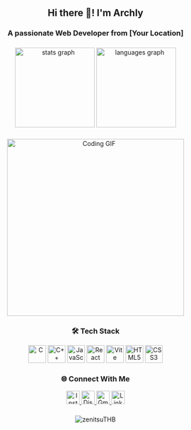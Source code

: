 <h2 align="center">Hi there 👋! I'm Archly</h2>
<h3 align="center">A passionate Web Developer from [Your Location]</h3>

###

<div align="center">
  <img src="https://github-readme-stats.vercel.app/api?username=zenitsuTHB&hide_title=false&hide_rank=false&show_icons=true&count_private=true&include_all_commits=true&theme=tokyonight&hide_border=true&card_width=450" height="180" alt="stats graph" />
  <img src="https://github-readme-stats.vercel.app/api/top-langs?username=zenitsuTHB&layout=compact&langs_count=6&theme=tokyonight&hide_border=true&card_width=300" height="180" alt="languages graph" />
</div>

###

<div align="center">
  <img src="https://media.giphy.com/media/7SHF5dpGlltj4bwqFY/giphy.gif" width="400" alt="Coding GIF" />
</div>

###

<h3 align="center">🛠 Tech Stack</h3>

<div align="center">
  <img src="https://cdn.jsdelivr.net/gh/devicons/devicon/icons/c/c-original.svg" width="40" height="40" alt="C" />
  <img src="https://cdn.jsdelivr.net/gh/devicons/devicon/icons/cplusplus/cplusplus-original.svg" width="40" height="40" alt="C++" />
  <img src="https://cdn.jsdelivr.net/gh/devicons/devicon/icons/javascript/javascript-original.svg" width="40" height="40" alt="JavaScript" />
  <img src="https://cdn.jsdelivr.net/gh/devicons/devicon/icons/react/react-original.svg" width="40" height="40" alt="React" />
  <img src="https://cdn.jsdelivr.net/gh/devicons/devicon/icons/vitejs/vitejs-original.svg" width="40" height="40" alt="Vite" />
  <img src="https://cdn.jsdelivr.net/gh/devicons/devicon/icons/html5/html5-original.svg" width="40" height="40" alt="HTML5" />
  <img src="https://cdn.jsdelivr.net/gh/devicons/devicon/icons/css3/css3-original.svg" width="40" height="40" alt="CSS3" />
</div>

###

<h3 align="center">🌐 Connect With Me</h3>

<div align="center">
  <a href="[Your Instagram URL]">
    <img src="https://img.shields.io/badge/Instagram-E4405F?style=for-the-badge&logo=instagram&logoColor=white" height="30" alt="Instagram" />
  </a>
  <a href="[Your Discord URL]">
    <img src="https://img.shields.io/badge/Discord-7289DA?style=for-the-badge&logo=discord&logoColor=white" height="30" alt="Discord" />
  </a>
  <a href="mailto:[starxyz12@gmail.com]">
    <img src="https://img.shields.io/badge/Gmail-D14836?style=for-the-badge&logo=gmail&logoColor=white" height="30" alt="Gmail" />
  </a>
  <a href="[https://www.linkedin.com/in/%20archly-volcy-83b740187]">
    <img src="https://img.shields.io/badge/LinkedIn-0077B5?style=for-the-badge&logo=linkedin&logoColor=white" height="30" alt="LinkedIn" />
  </a>
</div>

###

<div align="center">
  <img src="https://komarev.com/ghpvc/?username=zenitsuTHB&label=Profile%20views&color=0e75b6&style=flat" alt="zenitsuTHB" />
</div>

###

<br clear="both">

<!--img src="https://raw.githubusercontent.com/zenitsuTHB/zenitsuTHB/main/dist/snake.svg" alt="Snake animation">
<div align="right">
  <img src="https://media1.giphy.com/media/h408T6Y5GfmXBKW62l/giphy.gif" />
</div>
-->
